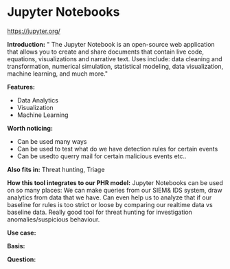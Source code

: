 # Jupyter Notebooks 

https://jupyter.org/


**Introduction:** " The Jupyter Notebook is an open-source web application that allows you to create and share documents that contain live code, equations, visualizations and narrative text. Uses include: data cleaning and transformation, numerical simulation, statistical modeling, data visualization, machine learning, and much more."


**Features:**

- Data Analytics
- Visualization
- Machine Learning


**Worth noticing:**

- Can be used many ways
- Can be used to test what do we have detection rules for certain events
- Can be usedto querry mail for certain malicious events etc..


**Also fits in:** Threat hunting, Triage

**How this tool integrates to our PHR model:** 
Jupyter Notebooks can be used on so many places: We can make queries from our SIEM& IDS system, draw analytics from data that we have. Can even help us to analyze that if our baseline for rules is too strict or loose by comparing our realtime data vs baseline data. Really good tool for threat hunting for investigation anomalies/suspicious behaviour.	


**Use case:** 


**Basis:** 


**Question:** 